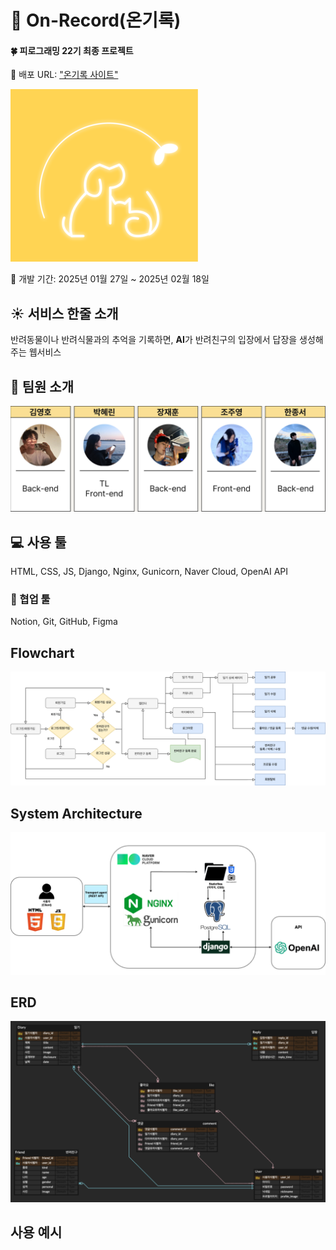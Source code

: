 <!--
프로젝트 개요(기획 배경, 목적 등)
팀원 소개(FE, BE) + 팀원 깃허브 링크 연결
ERD
html 플로우 차트(주요 기능 설명하면서)
+ 사용법?
사용 예시(웹사이트 캡처 화면 포함)
사용 도구(언어, 협업 툴 - 링크 포함)
-->


# 📝 On-Record(온기록)
#### 🍀 피로그래밍 22기 최종 프로젝트
🔗 배포 URL: ["온기록 사이트"](onrecord.kr, "온기록 이용해보기")

![온기록 로고](static/images/readme/onrecord_logo(readme).png)

📆 개발 기간: 2025년 01월 27일 ~ 2025년 02월 18일

## ☀️ 서비스 한줄 소개
반려동물이나 반려식물과의 추억을 기록하면, **AI**가 반려친구의 입장에서 답장을 생성해주는 웹서비스

## 🐶 팀원 소개
![온기록 팀 소개](static/images/readme/onrecord_team.png)

## 💻 사용 툴
HTML, CSS, JS, Django, Nginx, Gunicorn, Naver Cloud, OpenAI API
### 🌟 협업 툴
Notion, Git, GitHub, Figma

## Flowchart
![온기록 플로우차트](static/images/readme/onrecord_flowchart.png)

## System Architecture
![온기록 시스템아키텍쳐](static/images/readme/onrecord_systemarchitecture.png)

## ERD
![온기록 ERD](static/images/readme/onrecord_erd.png)

## 사용 예시